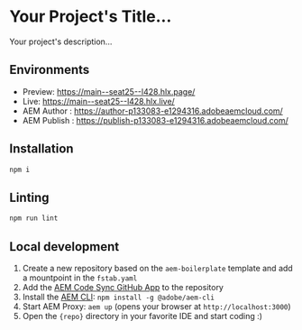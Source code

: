 # Your Project's Title...
Your project's description...

## Environments
- Preview: https://main--seat25--l428.hlx.page/
- Live: https://main--seat25--l428.hlx.live/
- AEM Author : https://author-p133083-e1294316.adobeaemcloud.com/
- AEM Publish : https://publish-p133083-e1294316.adobeaemcloud.com/

## Installation

```sh
npm i
```

## Linting

```sh
npm run lint
```

## Local development

1. Create a new repository based on the `aem-boilerplate` template and add a mountpoint in the `fstab.yaml`
1. Add the [AEM Code Sync GitHub App](https://github.com/apps/aem-code-sync) to the repository
1. Install the [AEM CLI](https://github.com/adobe/helix-cli): `npm install -g @adobe/aem-cli`
1. Start AEM Proxy: `aem up` (opens your browser at `http://localhost:3000`)
1. Open the `{repo}` directory in your favorite IDE and start coding :)
